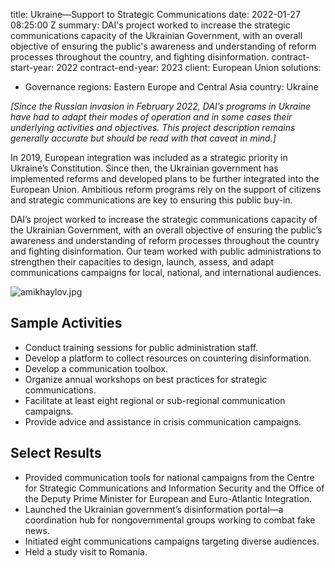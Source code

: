 
title: Ukraine—Support to Strategic Communications
date: 2022-01-27 08:25:00 Z
summary: DAI's project worked to increase the strategic communications capacity of
  the Ukrainian Government, with an overall objective of ensuring the public's awareness
  and understanding of reform processes throughout the country, and fighting disinformation.
contract-start-year: 2022
contract-end-year: 2023
client: European Union
solutions:
- Governance
regions: Eastern Europe and Central Asia
country: Ukraine


*[Since the Russian invasion in February 2022, DAI’s programs in Ukraine have had to adapt their modes of operation and in some cases their underlying activities and objectives. This project description remains generally accurate but should be read with that caveat in mind.]*

In 2019, European integration was included as a strategic priority in Ukraine’s Constitution. Since then, the Ukrainian government has implemented reforms and developed plans to be further integrated into the European Union. Ambitious reform programs rely on the support of citizens and strategic communications are key to ensuring this public buy-in.

DAI’s project worked to increase the strategic communications capacity of the Ukrainian Government, with an overall objective of ensuring the public’s awareness and understanding of reform processes throughout the country and fighting disinformation. Our team worked with public administrations to strengthen their capacities to design, launch, assess, and adapt communications campaigns for local, national, and international audiences.

![amikhaylov.jpg](/uploads/amikhaylov.jpg)

## Sample Activities

* Conduct training sessions for public administration staff.
* Develop a platform to collect resources on countering disinformation.
* Develop a communication toolbox.
* Organize annual workshops on best practices for strategic communications.
* Facilitate at least eight regional or sub-regional communication campaigns.
* Provide advice and assistance in crisis communication campaigns.

## Select Results

* Provided communication tools for national campaigns from the Centre for Strategic Communications and Information Security and the Office of the Deputy Prime Minister for European and Euro-Atlantic Integration.
* Launched the Ukrainian government’s disinformation portal—a coordination hub for nongovernmental groups working to combat fake news.
* Initiated eight communications campaigns targeting diverse audiences.
* Held a study visit to Romania.
